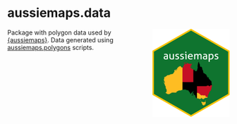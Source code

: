 # aussiemaps.data
<img src="https://github.com/carlosyanez/aussiemaps/raw/master/img/hexSticker.png" width = "175" height = "200" align="right" />

Package with polygon data used by [{aussiemaps}](https://carlosyanez.github.io/aussiemaps).
Data generated using [aussiemaps.polygons](https://github.com/carlosyanez/aussiemaps.polygons/) scripts.
